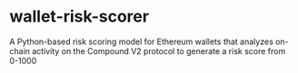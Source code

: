 # wallet-risk-scorer
A Python-based risk scoring model for Ethereum wallets that analyzes on-chain activity on the Compound V2 protocol to generate a risk score from 0-1000
